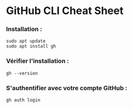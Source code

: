 # GitHub CLI Cheat Sheet

### **Installation :**
```
sudo apt update
sudo apt install gh
```

### **Vérifier l'installation :**
```
gh --version
```

### **S'authentifier avec votre compte GitHub :**
```
gh auth login
```

